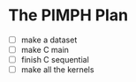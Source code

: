 # The PIMPH Plan

- [ ] make a dataset
- [ ] make C main
- [ ] finish C sequential
- [ ] make all the kernels
